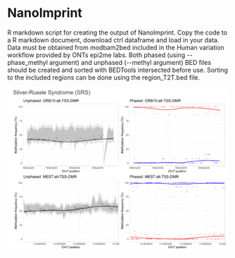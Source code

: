 # NanoImprint

R markdown script for creating the output of NanoImprint. Copy the code to a R markdown document, download ctrl dataframe and load in your data. Data must be obtained from modbam2bed included in the Human variation workflow provided by ONTs epi2me labs. Both phased (using --phase_methyl argument) and unphased (--methyl argument) BED files should be created and sorted with BEDTools intersected before use. Sorting to the included regions can be done using the region_T2T.bed file. 

![Alt text](https://github.com/carolinehey/NanoImprint/blob/main/SRS_plot.PNG)
